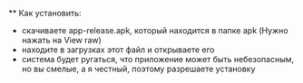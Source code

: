** Как установить:
- скачиваете app-release.apk, который находится в папке apk (Нужно нажать на View raw)
- находите в загрузках этот файл и открываете его
- система будет ругаться, что приложение может быть небезопасным, но вы смелые, а я честный, поэтому разрешаете установку
